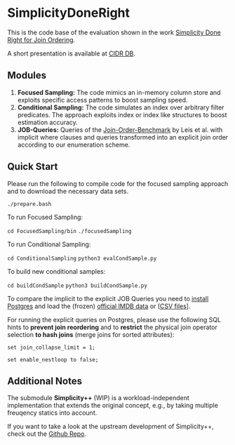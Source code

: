 # SimplicityDoneRight

This is the code base of the evaluation shown in the work [Simplicity Done Right for Join Ordering](http://cidrdb.org/cidr2021/papers/cidr2021_paper01.pdf).

A short presentation is available at [CIDR DB](https://www.youtube.com/watch?v=PDph36kjPxI).

## Modules 

1. **Focused Sampling:** The code mimics an in-memory column store and exploits specific access patterns to boost sampling speed. 
2. **Conditional Sampling:** The code simulates an index over arbitrary filter predicates. The approach exploits index or index like structures to boost estimation accuracy. 
3. **JOB-Queries:** Queries of the [Join-Order-Benchmark](https://github.com/gregrahn/join-order-benchmark) by Leis et al. with implicit where clauses and queries transformed into  an explicit join order according to our enumeration scheme.
## Quick Start

Please run the following to compile code for the focused sampling approach and to download the necessary data sets. 

`./prepare.bash`

To run Focused Sampling:

`cd FocusedSampling/bin`
`./focusedSampling`

To run Conditional Sampling:

`cd ConditionalSampling`
`python3 evalCondSample.py`

To build new conditional samples: 

`cd buildCondSample`
`python3 buildCondSample.py`



To compare the implicit to the explicit JOB Queries you need to [install Postgres](https://www.postgresql.org/download/linux/ubuntu/) and load the (frozen) [official IMDB data](https://github.com/gregrahn/join-order-benchmark) or [[CSV files](https://cloudstore.zih.tu-dresden.de/index.php/s/eqWWK53CgkxMxfA)].
 
For running the explicit queries on Postgres, please use the following SQL hints to **prevent join reordering** and to **restrict** the physical join operator selection **to hash joins** (merge joins for sorted attributes): 

`set join_collapse_limit = 1;`

`set enable_nestloop to false;`


## Additional Notes

The submodule **Simplicity++** (WIP) is a workload-independent implementation that extends the original concept, e.g., by taking multiple freuqency statics into account.    

If you want to take a look at the upstream development of Simplicity++, check out the [Github Repo]( https://github.com/rbergm/diploma-thesis).
